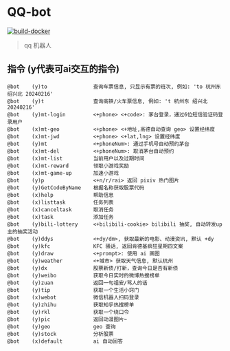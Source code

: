 
# QQ-bot

[![build-docker](https://github.com/Lick-Dog-Club/qq-bot/actions/workflows/build.yaml/badge.svg)](https://github.com/Lick-Dog-Club/qq-bot/actions/workflows/build.yaml)

> qq 机器人

## 指令 (y代表可ai交互的指令)

```text
@bot	(y)to           	查询车票信息, 只显示有票的班次, 例如: 'to 杭州东 绍兴北 20240216'
@bot	(y)t            	查询高铁/火车票信息, 例如: 't 杭州东 绍兴北 20240216'
@bot	(y)mt-login     	<+phone> <+code>: 茅台登录，通过6位短信验证码登录用户
@bot	(x)mt-geo       	<+phone> <+地址,高德自动查询 geo> 设置经纬度
@bot	(x)mt-jwd       	<+phone> <+lat,lng> 设置经纬度
@bot	(y)mt           	<+phoneNum>: 通过手机号自动预约茅台
@bot	(x)mt-del       	<+phoneNum>: 取消茅台自动预约
@bot	(x)mt-list      	当前用户以及过期时间
@bot	(x)mt-reward    	领取小游戏奖励
@bot	(x)mt-game-up   	加速小游戏
@bot	(y)p            	<+n/r/rai> 返回 pixiv 热门图片
@bot	(y)GetCodeByName	根据名称获取股票代码
@bot	(x)help         	帮助信息
@bot	(x)listtask     	任务列表
@bot	(x)canceltask   	取消任务
@bot	(x)task         	添加任务
@bot	(y)bili-lottery 	<+bilibili-cookie> bilibili 抽奖, 自动转发up主的抽奖活动
@bot	(y)ddys         	<+dy/dm>, 获取最新的电影、动漫资讯, 默认 +dy
@bot	(y)kfc          	KFC 骚话, 返回肯德基疯狂星期四文案
@bot	(y)draw         	<+prompt>: 使用 ai 画图
@bot	(y)weather      	<+城市> 获取天气信息, 默认杭州
@bot	(y)dx           	股票新债/打新，查询今日是否有新债
@bot	(y)weibo        	获取今日实时的微博热搜榜单
@bot	(y)zuan         	返回一句祖安/骂人的话
@bot	(y)tip          	获取一个生活小窍门
@bot	(x)webot        	微信机器人扫码登录
@bot	(y)zhihu        	获取知乎热搜榜单
@bot	(y)rkl          	获取一个绕口令
@bot	(y)pic          	返回动漫图片~
@bot	(y)geo          	geo 查询
@bot	(y)stock        	分析股票
@bot	(x)default      	ai 自动回答
```